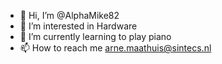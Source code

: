- 👋 Hi, I’m @AlphaMike82
- 👀 I’m interested in Hardware
- 🌱 I’m currently learning to play piano
- 📫 How to reach me arne.maathuis@sintecs.nl

<!---
AlphaMike82/AlphaMike82 is a ✨ special ✨ repository because its `README.md` (this file) appears on your GitHub profile.
You can click the Preview link to take a look at your changes.
--->
